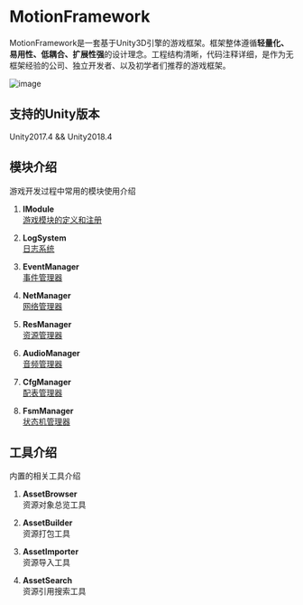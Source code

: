 # MotionFramework
MotionFramework是一套基于Unity3D引擎的游戏框架。框架整体遵循**轻量化、易用性、低耦合、扩展性强**的设计理念。工程结构清晰，代码注释详细，是作为无框架经验的公司、独立开发者、以及初学者们推荐的游戏框架。

![image](https://github.com/gmhevinci/MotionFramework/raw/master/Docs/Image/img1.png)

## 支持的Unity版本
Unity2017.4 && Unity2018.4

## 模块介绍
游戏开发过程中常用的模块使用介绍

1. **IModule**  
[游戏模块的定义和注册](https://github.com/gmhevinci/MotionFramework/blob/master/Docs/Module.md) 

2. **LogSystem**   
[日志系统](https://github.com/gmhevinci/MotionFramework/blob/master/Docs/LogSystem.md)

2. **EventManager**  
[事件管理器](https://github.com/gmhevinci/MotionFramework/blob/master/Docs/EventManager.md)

3. **NetManager**  
[网络管理器](https://github.com/gmhevinci/MotionFramework/blob/master/Docs/NetManager.md)

4. **ResManager**  
[资源管理器](https://github.com/gmhevinci/MotionFramework/blob/master/Docs/ResManager.md)

5. **AudioManager**   
[音频管理器](https://github.com/gmhevinci/MotionFramework/blob/master/Docs/AudioManager.md)

6. **CfgManager**   
[配表管理器](https://github.com/gmhevinci/MotionFramework/blob/master/Docs/ConfigManager.md)

7. **FsmManager**  
[状态机管理器](https://github.com/gmhevinci/MotionFramework/blob/master/Docs/FsmManager.md)

## 工具介绍
内置的相关工具介绍

1. **AssetBrowser**  
资源对象总览工具

2. **AssetBuilder**  
资源打包工具

3. **AssetImporter**  
资源导入工具

4. **AssetSearch**  
资源引用搜索工具

